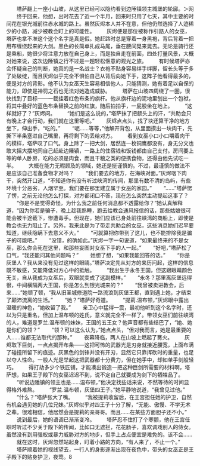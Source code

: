 　　塔萨翻上一座小山坡，从这里已经可以隐约看到边陲镇领主城堡的轮廓。＞网
　　终于回来，他想，出时花去了近一个半月，回来时只用了七天，其中主要的时间花在银光城前往赤水城的路上。虽然灰烬本人并不在意，但他仍然选择了人迹稀少的小路，减少被教会盯上的可能性。
　　灰烬便是那位被称作引路人的女巫，塔萨也拿不准这个这个名字是真是假。她赶路时总是穿着一身黑袍，背后背着一把用布缠绕起来的大剑。黑色的长简单扎成马尾，垂在腰间晃来晃去。无论是骑行还是乘船，她很少将注意力放在自己身上，而是独自走在前面，四处打量风景，大概对她来说，这次边陲镇之行不过是一趟轻松惬意的观光之旅。
　　有时候塔萨亦会怀疑自己的判断，她真的是一名战士？衣袍不贴身容易绊手绊脚，留长头等于多了处破绽，而且灰烬似乎完全不惧怕自己从背后向她下手，这阵子他看得最多的，便是对方的背影。他不认为女巫天生容易相信他人，只能猜测，她有着足以自保的能力，即使是神罚之石也无法对她造成威胁。
　　塔萨在山坡四周绕了一圈，很快找到了目标——一截挂着红色布条的旗杆。他从旗杆边的泥地里刨出一个包袱，将其中叠好的蓝色布条替换之前的红旗，随后拍拍手，一屁股坐在地上。
　　“这样就好了？”灰烬问。
　　“她们是这么说的，”塔萨抹了把额头上的汗，“共助会只有晚上才会行动，我们就在这里等吧。”
　　灰烬点点头，找了块还算干净的地方坐下，伸出手，“吃的。”
　　“呃……等等，”他解开背包，从里面摸出一块肉干，先撕下半条塞进自己嘴里，再将剩下的丢给对方。
　　看到女巫小口小口嚼着肉干的模样，塔萨叹了口气。身上除了一把大剑，居然连一枚铜鹰都没有，身无分文也敢大摇大摆地同自己赶赴边陲镇，一路上的住宿钱和饭钱都由自己支付。房间要上等的单人卧房，吃的必须是肉食，而且干粮之类的便携食物，还得由他先试吃一半。
　　大概在能力无暇顾及的领域，她还是挺谨慎的。不过，最谨慎的做法不是应该自己准备食物才对吗？
　　“我们要去的地方，在海峡对面。”灰烬咽下肉干，突然开口道，“不知道你有没有听过峡湾的传闻，那里有数不清的岛屿，有些环境十分恶劣，人烟罕至。我们要在那里建立属于女巫的家园。”
　　“……”塔萨愣了愣，之前无论他怎么打探，对方都闭口不答，现在怎么突然主动提起这事了？
　　“你是不是觉得奇怪，为什么我之前任何消息都不透露给你？”她认真解释道，“因为你若是骗子，晚上趁我熟睡，跑去给教会通风报信的话，那些姑娘很可能会被半途截下，惨遭毒手。但现在，她们应该已身处前往峡湾的商船上，即使是教会也无力阻止了。另外，我来此是为了带走共助会的女巫，这些消息她们迟早要知道，继续隐瞒下去意义不大。”
　　“可就算把你带到了这儿，也不能排除我是骗子的可能吧。”
　　“没错，的确如此。”灰烬一字一句说道，“如果最终来的不是女巫，那么你会死在这里，和那些妄图对女巫下手的人一起。”
　　“好吧，”塔萨松了口气，“我还能问其他问题吗？”
　　她想了想，“如果我能回答的话。”
　　“你是灰堡人？我从来没有见过这样的眼睛。”塔萨决定先从对方的来历问起，这样的信息既不敏感，又能降低对方心中的抵触。
　　“我出生于永冬王国，但这跟眼睛颜色无关，自从我成为女巫后，双眼就变成了这副模样。”
　　“永冬？那里离灰堡远得很，中间横隔两大王国，你是怎么到银光城来的？”
　　“我曾被卖进教会，后来……”她顿了顿，“我从旧圣城修道院一路流浪到灰堡王都，直到遇上她，才结束了颠沛流离的生活。”
　　“她？”塔萨好奇道。
　　“提莉.温布顿，”灰烬眼中露出温暖的神色，“她收留了我。”
　　亲卫心中猛得一震，最初他听到这个名字时，还以为只是重名，但加上温布顿的姓氏，意义就完全不一样了。带领女巫们前往峡湾的人，难道是罗兰.温布顿的妹妹，王国的五王女？他声音都有些结巴了，“她、她是你们的领？”
　　“领？可以这么认为，”她点点头，“但对我而言，她是最重要的人……谁都无法取代的那种。”
　　夜幕降临，两人在山坡上燃起了篝火。
　　灰烬取下巨剑，一点点揭开布条——这把可怖的武器光是刃身就接近腰宽，上面布满了碰撞所留下的痕迹。灰黑色的剑锋并没有开刃，显然它只靠挥砍时的重量，也足以夺人性命。一般人光是举起这把武器都十分费力，但在她手中，却如单手剑般轻巧。
　　得打劫多少个铁匠铺，才能凑出锻造一把这种巨剑所需要的材料啊，塔萨想，如果王子殿下的女巫迟迟不到，说不定自己就要成为剑下的牺牲品了。
　　“听说边陲镇的领主也是……温布顿，”他决定找些话来说，不然等待的时间显得格外难熬。
　　“罗兰.温布顿，灰堡四王子。”她平静地说道，“我曾见过他。”
　　“什么？”塔萨张大了嘴。
　　“我被提莉收留后，在王宫担任她的护卫，自然有机会遇见她的几位兄妹。”灰烬似乎对四王子十分了解，“无能、傲慢、不学无术之辈。很难相信，他居然会是提莉的亲哥哥。而且……在某些方面胆子还不小。”
　　说到最后，她的语调已渐渐变冷。
　　塔萨忍不住打了个寒颤，他在王宫任职时听过不少关于殿下的传闻，比如口无遮拦，花花肠子，喜欢调戏别人的侍女。虽然没有到用强权或暴力威胁对方的地步，但手上占点便宜是难免的。该不会……
　　就在这时，灰烬忽然站起身，盯着小路的方向，“有人来了，不止一个。”
　　塔萨顺着她的视线望去，一行人的身影逐渐出现在夜色中，带头的女巫正是王子殿下的贴身护卫，夜莺。8